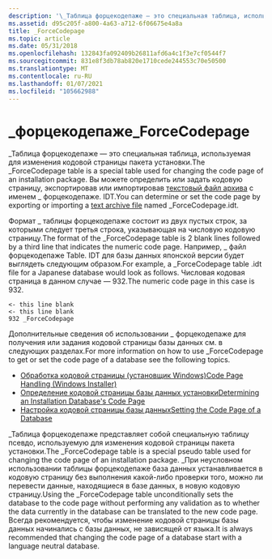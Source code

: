 ```yaml
---
description: '\_Таблица форцекодепаже — это специальная таблица, используемая для изменения кодовой страницы пакета установки. Вы можете определить или задать кодовую страницу, экспортировав или импортировав текстовый файл архива с именем \_ форцекодепаже. IDT.'
ms.assetid: d95c205f-a800-4a63-a712-6f06675e4a8a
title: _ForceCodepage
ms.topic: article
ms.date: 05/31/2018
ms.openlocfilehash: 132843fa092409b26811afd6a4c1f3e7cf0544f7
ms.sourcegitcommit: 831e8f3db78ab820e1710cede244553c70e50500
ms.translationtype: MT
ms.contentlocale: ru-RU
ms.lasthandoff: 01/07/2021
ms.locfileid: "105662988"
---
```

# <a name="_forcecodepage"></a><span data-ttu-id="411ef-104">\_форцекодепаже</span><span class="sxs-lookup"><span data-stu-id="411ef-104">\_ForceCodepage</span></span>

<span data-ttu-id="411ef-105">\_Таблица форцекодепаже — это специальная таблица, используемая для изменения кодовой страницы пакета установки.</span><span class="sxs-lookup"><span data-stu-id="411ef-105">The \_ForceCodepage table is a special table used for changing the code page of an installation package.</span></span> <span data-ttu-id="411ef-106">Вы можете определить или задать кодовую страницу, экспортировав или импортировав [текстовый файл архива](text-archive-files.md) с именем \_ форцекодепаже. IDT.</span><span class="sxs-lookup"><span data-stu-id="411ef-106">You can determine or set the code page by exporting or importing a [text archive file](text-archive-files.md) named \_ForceCodepage.idt.</span></span>

<span data-ttu-id="411ef-107">Формат \_ таблицы форцекодепаже состоит из двух пустых строк, за которыми следует третья строка, указывающая на числовую кодовую страницу.</span><span class="sxs-lookup"><span data-stu-id="411ef-107">The format of the \_ForceCodepage table is 2 blank lines followed by a third line that indicates the numeric code page.</span></span> <span data-ttu-id="411ef-108">Например, \_ файл форцекодепаже Table. IDT для базы данных японской версии будет выглядеть следующим образом.</span><span class="sxs-lookup"><span data-stu-id="411ef-108">For example, a \_ForceCodepage table .idt file for a Japanese database would look as follows.</span></span> <span data-ttu-id="411ef-109">Числовая кодовая страница в данном случае — 932.</span><span class="sxs-lookup"><span data-stu-id="411ef-109">The numeric code page in this case is 932.</span></span>

``` syntax
<- this line blank
<- this line blank
932 _ForceCodepage
```

<span data-ttu-id="411ef-110">Дополнительные сведения об использовании \_ форцекодепаже для получения или задания кодовой страницы базы данных см. в следующих разделах.</span><span class="sxs-lookup"><span data-stu-id="411ef-110">For more information on how to use \_ForceCodepage to get or set the code page of a database see the following topics.</span></span>

-   [<span data-ttu-id="411ef-111">Обработка кодовой страницы (установщик Windows)</span><span class="sxs-lookup"><span data-stu-id="411ef-111">Code Page Handling (Windows Installer)</span></span>](code-page-handling-windows-installer-.md)
-   [<span data-ttu-id="411ef-112">Определение кодовой страницы базы данных установки</span><span class="sxs-lookup"><span data-stu-id="411ef-112">Determining an Installation Database's Code Page</span></span>](determining-an-installation-database-s-code-page.md)
-   [<span data-ttu-id="411ef-113">Настройка кодовой страницы базы данных</span><span class="sxs-lookup"><span data-stu-id="411ef-113">Setting the Code Page of a Database</span></span>](setting-the-code-page-of-a-database.md)

<span data-ttu-id="411ef-114">\_Таблица форцекодепаже представляет собой специальную таблицу псевдо, используемую для изменения кодовой страницы пакета установки.</span><span class="sxs-lookup"><span data-stu-id="411ef-114">The \_ForceCodepage table is a special pseudo table used for changing the code page of an installation package.</span></span> <span data-ttu-id="411ef-115">\_При неусловном использовании таблицы форцекодепаже база данных устанавливается в кодовую страницу без выполнения какой-либо проверки того, можно ли перевести данные, находящиеся в базе данных, в новую кодовую страницу.</span><span class="sxs-lookup"><span data-stu-id="411ef-115">Using the \_ForceCodepage table unconditionally sets the database to the code page without performing any validation as to whether the data currently in the database can be translated to the new code page.</span></span> <span data-ttu-id="411ef-116">Всегда рекомендуется, чтобы изменение кодовой страницы базы данных начинались с базы данных, не зависящей от языка.</span><span class="sxs-lookup"><span data-stu-id="411ef-116">It is always recommended that changing the code page of a database start with a language neutral database.</span></span>

 

 



